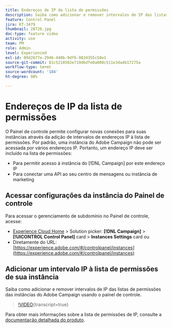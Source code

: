 ```yaml
---
title: Endereços de IP da lista de permissões
description: Saiba como adicionar e remover intervalos de IP das listas de permissões das instâncias do Adobe Campaign usando o painel de controle.
feature: Control Panel
jira: KT-3479
thumbnail: 28726.jpg
doc-type: feature video
activity: use
team: PM
role: Admin
level: Experienced
exl-id: 09d2677e-2946-440b-9df6-9824355c58e1
source-git-commit: 81c5210502e719d6dfe0a000c511e3da4b17275a
workflow-type: tm+mt
source-wordcount: '184'
ht-degree: 98%

---
```


# Endereços de IP da lista de permissões

O Painel de controle permite configurar novas conexões para suas instâncias através da adição de intervalos de endereços IP à lista de permissões. Por padrão, uma instância do Adobe Campaign não pode ser acessada por vários endereços IP. Portanto, um endereço IP deve ser incluído na lista de permissões:

* Para permitir acesso à instância do [!DNL Campaign] por este endereço IP
* Para conectar uma API ao seu centro de mensagens ou instância de marketing

## Acessar configurações da instância do Painel de controle

Para acessar o gerenciamento de subdomínio no Painel de controle, acesse:

* [Experience Cloud Home](https://experience.adobe.com/#/home) > Solution picker: **[!DNL Campaign]** > **[!UICONTROL Control Panel]** card > **Instances Settings** card
ou
* Diretamente do URL: [https://experience.adobe.com/#/controlpanel/instances](https://experience.adobe.com/#/controlpanel/instances)

## Adicionar um intervalo IP à lista de permissões de sua instância

Saiba como adicionar e remover intervalos de IP das listas de permissões das instâncias do Adobe Campaign usando o painel de controle.

>[!VIDEO](https://video.tv.adobe.com/v/28726?learn=on){transcript=true}

Para obter mais informações sobre a lista de permissões de IP, consulte a [documentação detalhada do produto](https://experienceleague.adobe.com/docs/control-panel/using/sftp-management/ip-range-allow-listing.html?lang=pt-BR).
